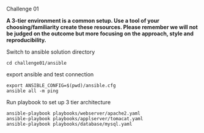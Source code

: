 
Challenge 01

**A 3-tier environment is a common setup. Use a tool of your choosing/familiarity create these
resources. Please remember we will not be judged on the outcome but more focusing on the
approach, style and reproducibility.**

Switch to ansible solution directory

```
cd challenge01/ansible
```


export ansible and test connection

```
export ANSIBLE_CONFIG=$(pwd)/ansible.cfg
ansible all -m ping 
```

Run playbook to set up 3 tier architecture

```
ansible-playbook playbooks/webserver/apache2.yaml
ansible-playbook playbooks/applserver/tomacat.yaml
ansible-playbook playbooks/database/mysql.yaml
```



